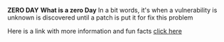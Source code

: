 **ZERO DAY**
**What is a zero Day**
In a bit words, it's when a vulnerability is unknown is discovered until
a patch is put it for fix this problem

Here is a link with more information and fun facts [click here](https://www.youtube.com/watch?v=gjV6wbEipW4)